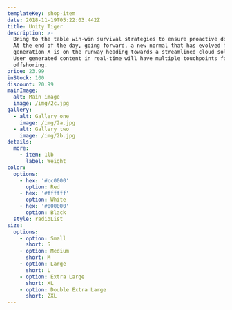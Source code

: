 ```yaml
---
templateKey: shop-item
date: 2018-11-19T05:22:03.442Z
title: Unity Tiger
description: >-
  Bring to the table win-win survival strategies to ensure proactive domination.
  At the end of the day, going forward, a new normal that has evolved from
  generation X is on the runway heading towards a streamlined cloud solution.
  User generated content in real-time will have multiple touchpoints for
  offshoring.
price: 23.99
inStock: 100
discount: 20.99
mainImage:
  alt: Main image
  image: /img/2c.jpg
gallery:
  - alt: Gallery one
    image: /img/2a.jpg
  - alt: Gallery two
    image: /img/2b.jpg
details:
  more:
    - item: 1lb
      label: Weight
color:
  options:
    - hex: '#cc0000'
      option: Red
    - hex: '#ffffff'
      option: White
    - hex: '#000000'
      option: Black
  style: radioList
size:
  options:
    - option: Small
      short: S
    - option: Medium
      short: M
    - option: Large
      short: L
    - option: Extra Large
      short: XL
    - option: Double Extra Large
      short: 2XL
---
```


